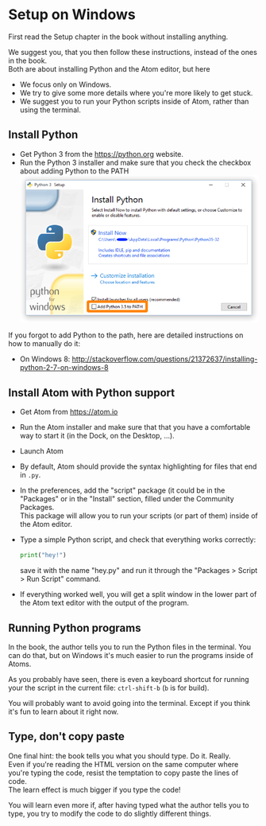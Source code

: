 # Setup on Windows

First read the Setup chapter in the book without installing anything.

We suggest you, that you then follow these instructions, instead of the ones in the book.  
Both are about installing Python and the Atom editor, but here

- We focus only on Windows.
- We try to give some more details where you're more likely to get stuck.
- We suggest you to run your Python scripts inside of Atom, rather than using the terminal.

## Install Python

- Get Python 3 from the https://python.org website.
- Run the Python 3 installer and make sure that you check the checkbox about adding Python to the PATH  
  ![](images/python-win-installer.png)

If you forgot to add Python to the path, here are detailed instructions on how to manually do it:

- On Windows 8: http://stackoverflow.com/questions/21372637/installing-python-2-7-on-windows-8

## Install Atom with Python support

- Get Atom from https://atom.io
- Run the Atom installer and make sure that that you have a comfortable way to start it (in the Dock, on the Desktop, ...).
- Launch Atom
- By default, Atom should provide the syntax highlighting for files that end in `.py`.
- In the preferences, add the "script" package (it could be in the "Packages" or in the "Install" section, filled under the Community Packages.  
  This package will allow you to run your scripts (or part of them) inside of the Atom editor.
- Type a simple Python script, and check that everything works correctly:
  
  ~~~.py
  print("hey!")
  ~~~
  
  save it with the name "hey.py" and run it through the "Packages > Script > Run Script" command.
- If everything worked well, you will get a split window in the lower part of the Atom text editor with the output of the program.

## Running Python programs

In the book, the author tells you to run the Python files in the terminal. You can do that, but on Windows it's much easier to run the programs inside of Atoms.

As you probably have seen, there is even a keyboard shortcut for running your the script in the current file: `ctrl-shift-b` (`b` is for build).

You will probably want to avoid going into the terminal. Except if you think it's fun to learn about it right now.

## Type, don't copy paste

One final hint: the book tells you what you should type. Do it. Really.  
Even if you're reading the HTML version on the same computer where you're typing the code, resist the temptation to copy paste the lines of code.  
The learn effect is much bigger if you type the code!

You will learn even more if, after having typed what the author tells you to type, you try to modify the code to do slightly different things.
